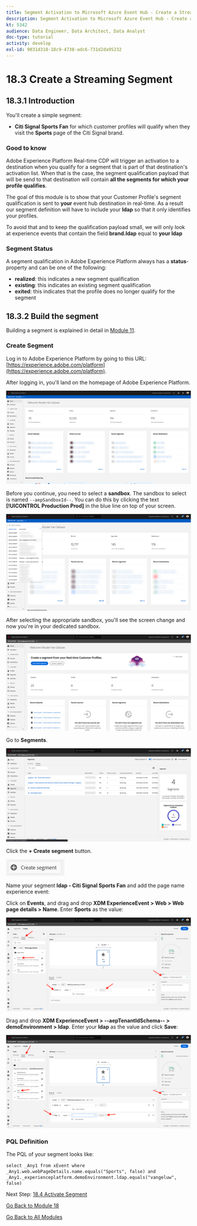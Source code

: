 ```yaml
---
title: Segment Activation to Microsoft Azure Event Hub - Create a Streaming Segment
description: Segment Activation to Microsoft Azure Event Hub - Create a Streaming Segment
kt: 5342
audience: Data Engineer, Data Architect, Data Analyst
doc-type: tutorial
activity: develop
exl-id: 9031d318-18c9-4738-adc6-731d2da95232
---
```

# 18.3 Create a Streaming Segment

## 18.3.1 Introduction

You'll create a simple segment:

- **Citi Signal Sports Fan** for which customer profiles will qualify when they visit the **Sports** page of the Citi Signal brand. 

### Good to know

Adobe Experience Platform Real-time CDP will trigger an activation to a destination when you qualify for a segment that is part of that destination's activation list. When that is the case, the segment qualification payload that will be send to that destination will contain **all the segments for which your profile qualifies**. 

The goal of this module is to show that your Customer Profile's segment qualification is sent to **your** event hub destination in real-time. As a result our segment definition will have to include your **ldap** so that it only identifies your profiles. 

To avoid that and to keep the qualification payload small, we will only look at experience events that contain the field **brand.ldap** equal to **your ldap**

### Segment Status

A segment qualification in Adobe Experience Platform always has a **status**-property and can be one of the following:

- **realized**: this indicates a new segment qualification
- **existing**: this indicates an existing segment qualification
- **exited**: this indicates that the profile does no longer qualify for the segment

## 18.3.2 Build the segment

Building a segment is explained in detail in [Module 11](../module11/real-time-cdp-build-a-segment-take-action.md).

### Create Segment

Log in to Adobe Experience Platform by going to this URL: [https://experience.adobe.com/platform](https://experience.adobe.com/platform).

After logging in, you'll land on the homepage of Adobe Experience Platform.

![Data Ingestion](./images/home.png)

Before you continue, you need to select a **sandbox**. The sandbox to select is named ``--aepSandboxId--``. You can do this by clicking the text **[!UICONTROL Production Prod]** in the blue line on top of your screen.

![Data Ingestion](./images/sb1.png)

After selecting the appropriate sandbox, you'll see the screen change and now you're in your dedicated sandbox.

![Data Ingestion](./images/sb2.png)

Go to **Segments**. 

![Data Ingestion](./images/seg.png)

Click the **+ Create segment** button.

![4-01-create-segment.png](./images/4-01-create-segment.png)

Name your segment **ldap - Citi Signal Sports Fan** and add the page name experience event:

Click on **Events**, and drag and drop **XDM ExperienceEvent > Web > Web page details > Name**. Enter **Sports** as the value:

![4-05-create-ee-2.png](./images/4-05-create-ee-2.png)

Drag and drop **XDM ExperienceEvent > --aepTenantIdSchema-- > demoEnvironment > ldap**. Enter your **ldap** as the value and click **Save**:

![4-05-create-ee-2-brand.png](./images/4-05-create-ee-2-brand.png)

### PQL Definition

The PQL of your segment looks like:

```code
select _Any1 from xEvent where _Any1.web.webPageDetails.name.equals("Sports", false) and _Any1._experienceplatform.demoEnvironment.ldap.equals("vangeluw", false)
```

Next Step: [18.4 Activate Segment](./ex4.md)

[Go Back to Module 18](./segment-activation-microsoft-azure-eventhub.md)

[Go Back to All Modules](./../../overview.md)
